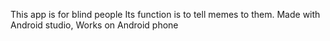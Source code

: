 This app is for blind people
Its function is to tell memes to them.
Made with Android studio, Works on Android phone

